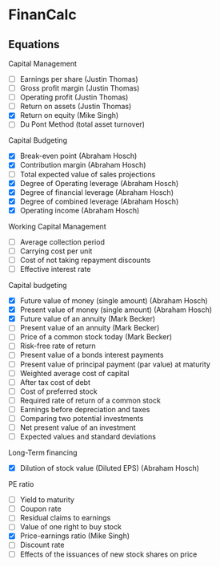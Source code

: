 # FinanCalc

## Equations

Capital Management
- [ ] Earnings per share (Justin Thomas)
- [ ] Gross profit margin (Justin Thomas)
- [ ] Operating profit (Justin Thomas)
- [ ] Return on assets (Justin Thomas)
- [x] Return on equity (Mike Singh)
- [ ] Du Pont Method (total asset turnover)

Capital Budgeting
- [x] Break-even point (Abraham Hosch)
- [x] Contribution margin (Abraham Hosch)
- [ ] Total expected value of sales projections
- [x] Degree of Operating leverage (Abraham Hosch)
- [x] Degree of financial leverage (Abraham Hosch)
- [x] Degree of combined leverage (Abraham Hosch)
- [x] Operating income (Abraham Hosch)

Working Capital Management
- [ ] Average collection period
- [ ] Carrying cost per unit
- [ ] Cost of not taking repayment discounts
- [ ] Effective interest rate

Capital budgeting
- [x] Future value of money (single amount) (Abraham Hosch)
- [x] Present value of money (single amount) (Abraham Hosch)
- [x] Future value of an annuity (Mark Becker)
- [ ] Present value of an annuity (Mark Becker)
- [ ] Price of a common stock today (Mark Becker)
- [ ] Risk-free rate of return
- [ ] Present value of a bonds interest payments
- [ ] Present value of principal payment (par value) at maturity
- [ ] Weighted average cost of capital
- [ ] After tax cost of debt
- [ ] Cost of preferred stock
- [ ] Required rate of return of a common stock
- [ ] Earnings before depreciation and taxes
- [ ] Comparing two potential investments
- [ ] Net present value of an investment
- [ ] Expected values and standard deviations

Long-Term financing
- [x] Dilution of stock value (Diluted EPS) (Abraham Hosch)

PE ratio
- [ ] Yield to maturity
- [ ] Coupon rate
- [ ] Residual claims to earnings
- [ ] Value of one right to buy stock
- [x] Price-earnings ratio (Mike Singh)
- [ ] Discount rate
- [ ] Effects of the issuances of new stock shares on price
